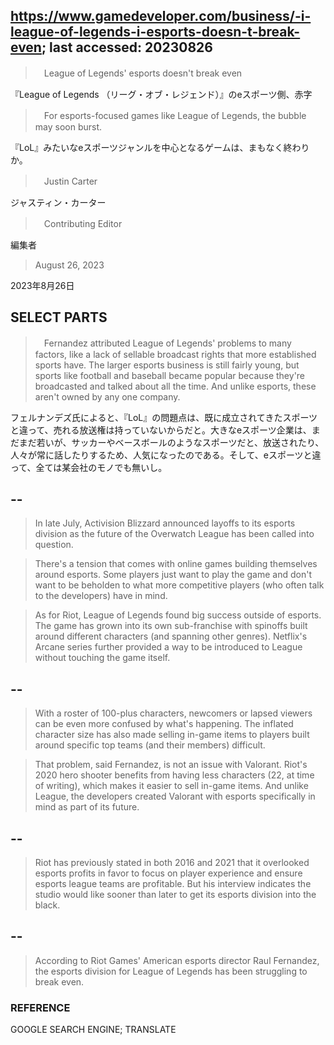## https://www.gamedeveloper.com/business/-i-league-of-legends-i-esports-doesn-t-break-even; last accessed: 20230826

>　League of Legends' esports doesn't break even

『League of Legends （リーグ・オブ・レジェンド）』のeスポーツ側、赤字

>　For esports-focused games like League of Legends, the bubble may soon burst.

『LoL』みたいなeスポーツジャンルを中心となるゲームは、まもなく終わりか。

>　Justin Carter

ジャスティン・カーター

>　Contributing Editor

編集者

> August 26, 2023

2023年8月26日

## SELECT PARTS

>　Fernandez attributed League of Legends' problems to many factors, like a lack of sellable broadcast rights that more established sports have. The larger esports business is still fairly young, but sports like football and baseball became popular because they're broadcasted and talked about all the time. And unlike esports, these aren't owned by any one company.

フェルナンデズ氏によると、『LoL』の問題点は、既に成立されてきたスポーツと違って、売れる放送権は持っていないからだと。大きなeスポーツ企業は、まだまだ若いが、サッカーやベースボールのようなスポーツだと、放送されたり、人々が常に話したりするため、人気になったのである。そして、eスポーツと違って、全ては某会社のモノでも無いし。


## --

> In late July, Activision Blizzard announced layoffs to its esports division as the future of the Overwatch League has been called into question. 

> There's a tension that comes with online games building themselves around esports. Some players just want to play the game and don't want to be beholden to what more competitive players (who often talk to the developers) have in mind. 

> As for Riot, League of Legends found big success outside of esports. The game has grown into its own sub-franchise with spinoffs built around different characters (and spanning other genres). Netflix's Arcane series further provided a way to be introduced to League without touching the game itself. 

## --

> With a roster of 100-plus characters, newcomers or lapsed viewers can be even more confused by what's happening. The inflated character size has also made selling in-game items to players built around specific top teams (and their members) difficult. 

> That problem, said Fernandez, is not an issue with Valorant. Riot's 2020 hero shooter benefits from having less characters (22, at time of writing), which makes it easier to sell in-game items. And unlike League, the developers created Valorant with esports specifically in mind as part of its future.

## --

> Riot has previously stated in both 2016 and 2021 that it overlooked esports profits in favor to focus on player experience and ensure esports league teams are profitable. But his interview indicates the studio would like sooner than later to get its esports division into the black.

## --

> According to Riot Games' American esports director Raul Fernandez, the esports division for League of Legends has been struggling to break even.

### REFERENCE

GOOGLE SEARCH ENGINE; TRANSLATE
